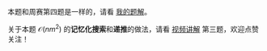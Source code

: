 本题和周赛第四题是一样的，请看 [我的题解](https://leetcode.cn/problems/find-the-count-of-monotonic-pairs-ii/solutions/2876190/qian-zhui-he-you-hua-dppythonjavacgo-by-3biek/)。

关于本题 $\mathcal{O}(nm^2)$ 的**记忆化搜索**和**递推**的做法，请看 [视频讲解](https://www.bilibili.com/video/BV1Cf421v7Ky/) 第三题，欢迎点赞关注！
